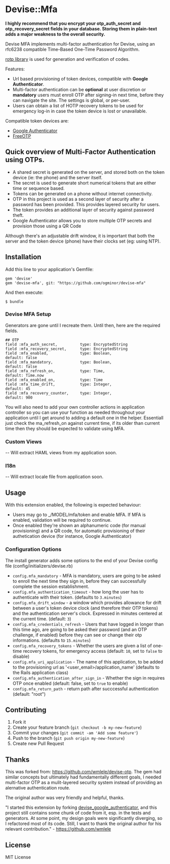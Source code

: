 # Devise::Mfa 

**I highly recommend that you encrypt your otp_auth_secret and otp_recovery_secret fields in your database. Storing them in plain-text adds a major weakness to the overall security.**

Devise MFA implements multi-factor authentication for Devise, using an rfc6238 compatible Time-Based One-Time Password Algorithm.

[rotp library](https://github.com/mdp/rotp) is used for generation and verification of codes.

Features:

* Url based provisioning of token devices, compatible with **Google Authenticator**.
* Multi-factor authentication can be **optional** at user discretion or **mandatory** users must enroll OTP after signing-in next time, before they can navigate the site. The settings is global, or per-user.
* Users can obtain a list of HOTP recovery tokens to be used for emergency log-in in case the token device is lost or unavailable.

Compatible token devices are:

* [Google Authenticator](https://code.google.com/p/google-authenticator/)
* [FreeOTP](https://fedorahosted.org/freeotp/)

## Quick overview of Multi-Factor Authentication using OTPs.

* A shared secret is generated on the server, and stored both on the token device (ie: the phone) and the server itself.
* The secret is used to generate short numerical tokens that are either time or sequence based.
* Tokens can be generated on a phone without internet connectivity.
* OTP in this project is used as a second layer of security after a password has been provided. This provides layered security for users.
* The token provides an additional layer of security against password theft.
* Google Authenticator allows you to store multiple OTP secrets and provision those using a QR Code

Although there's an adjustable drift window, it is important that both the server and the token device (phone) have their clocks set (eg: using NTP).

## Installation

Add this line to your application's Gemfile:

    gem 'devise'
    gem 'devise-mfa', git: "https://github.com/ogminor/devise-mfa"

And then execute:

    $ bundle

### Devise MFA Setup

Generators are gone until I recreate them. Until then, here are the required fields.

    ## OTP
    field :mfa_auth_secret,          type: EncryptedString
    field :mfa_recovery_secret,      type: EncryptedString
    field :mfa_enabled,              type: Boolean,                     default: false
    field :mfa_mandatory,            type: Boolean,                     default: false
    field :mfa_refresh_on,           type: Time,                        default: Time.now
    field :mfa_enabled_on,           type: Time
    field :mfa_time_drift,           type: Integer,                     default: 45
    field :mfa_recovery_counter,     type: Integer,                     default: 900
    
You will also need to add your own controller actions in application controller so you can use your function as needed throughout your application until I get around to adding a default one in the helper. Essentiall just check the ma_refresh_on against current time, if its older than current time then they should be expected to validate using MFA.

### Custom Views

-- Will extract HAML views from my application soon.

### I18n

-- Will extract locale file from application soon.

## Usage

With this extension enabled, the following is expected behaviour:

* Users may go to _/MODEL/mfa/token and enable MFA. If MFA is enabled, validation will be required to continue.
* Once enabled they're shown an alphanumeric code (for manual provisioning) and a QR code, for automatic provisioning of their authetication device (for instance, Google Authenticator)

### Configuration Options

The install generator adds some options to the end of your Devise config file (config/initializers/devise.rb)

* `config.mfa_mandatory` - MFA is mandatory, users are going to be asked to enroll the next time they sign in, before they can successfully complete the session establishment.
* `config.mfa_authentication_timeout` - how long the user has to authenticate with their token. (defaults to `3.minutes`)
* `config.mfa_drift_window` - a window which provides allowance for drift between a user's token device clock (and therefore their OTP tokens) and the authentication server's clock. Expressed in minutes centered at the current time. (default: `3`)
* `config.mfa_credentials_refresh` - Users that have logged in longer than this time ago, are going to be asked their password (and an OTP challenge, if enabled) before they can see or change their otp informations. (defaults to `15.minutes`)
* `config.mfa_recovery_tokens` - Whether the users are given a list of one-time recovery tokens, for emergency access (default: `10`, set to `false` to disable)
* `config.mfa_uri_application` - The name of this application, to be added to the provisioning url as '<user_email>/application_name' (defaults to the Rails application class)
* `config.mfa_authentication_after_sign_in` - Whether the sign in requires OTP once enabled (default: false, set to `true` to enable)
* `config.mfa_return_path` - return path after succcessful authentication (default: "root") 

## Contributing

1. Fork it
2. Create your feature branch (`git checkout -b my-new-feature`)
3. Commit your changes (`git commit -am 'Add some feature'`)
4. Push to the branch (`git push origin my-new-feature`)
5. Create new Pull Request

## Thanks

This was forked from: https://github.com/wmlele/devise-otp. The gem had similar concepts but ultimately had fundamentally different goals, I needed multi-factor OTP as a mulit-layered security system instead of providing an alernative authentication route. 

The original author was very friendly and helpful, thanks.

"I started this extension by forking [devise_google_authenticator](https://github.com/AsteriskLabs/devise_google_authenticator), and this project still contains some chunk of code from it, esp. in the tests and generators.
At some point, my design goals were significantly diverging, so I refactored most of its code. Still, I want to thank the original author for his relevant contribution." - https://github.com/wmlele

## License

MIT License
